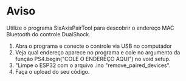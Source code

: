# Aviso
Utilize o programa SixAxisPairTool para descobrir o endereço MAC Bluetooth do controle DualShock.
1. Abra o programa e conecte o controle via USB no computador
2. Veja qual endereço aparece no programa e cole no argumento da função PS4.begin("COLE O ENDEREÇO AQUI") no void setup.
3. "Limpe o ESP32 com o arquivo .ino "remove_paired_devices".
4. Faça o upload do seu código.
